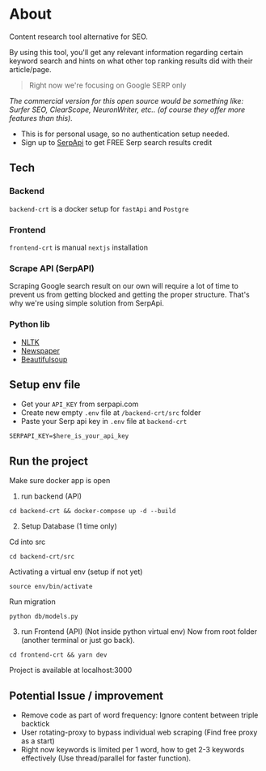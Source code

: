 # About
Content research tool alternative for SEO.

By using this tool, you'll get any relevant information regarding certain keyword search and hints on what other top ranking results did with their article/page.

> Right now we're focusing on Google SERP only

*The commercial version for this open source would be something like:
Surfer SEO, ClearScope, NeuronWriter, etc.. (of course they offer more features than this).*

- This is for personal usage, so no authentication setup needed.
- Sign up to [SerpApi](https://serpapi.com) to get FREE Serp search results credit

## Tech

### Backend 
`backend-crt` is a docker setup for `fastApi` and `Postgre`

### Frontend
`frontend-crt` is manual `nextjs` installation

### Scrape API (SerpAPI)
Scraping Google search result on our own will require a lot of time to prevent us from getting blocked and getting the proper structure. That's why we're using simple solution from SerpApi.

### Python lib
- [NLTK](https://www.nltk.org/)
- [Newspaper](https://newspaper.readthedocs.io/en/latest/)
- [Beautifulsoup](https://pypi.org/project/beautifulsoup4/)

## Setup env file

- Get your `API_KEY` from serpapi.com
- Create new empty `.env` file at `/backend-crt/src` folder
- Paste your Serp api key in `.env` file at `backend-crt`
```
SERPAPI_KEY=$here_is_your_api_key
```

## Run the project

Make sure docker app is open

1. run backend (API)
```
cd backend-crt && docker-compose up -d --build
```

2. Setup Database (1 time only)

Cd into src
```
cd backend-crt/src
```

Activating a virtual env (setup if not yet)
```
source env/bin/activate
```

Run migration
```
python db/models.py
```

3. run Frontend (API)
(Not inside python virtual env)
Now from root folder (another terminal or just go back). 


```
cd frontend-crt && yarn dev
```

Project is available at localhost:3000

## Potential Issue / improvement
- Remove code as part of word frequency: Ignore content between triple backtick
- User rotating-proxy to bypass individual web scraping (Find free proxy as a start)
- Right now keywords is limited per 1 word, how to get 2-3 keywords effectively (Use thread/parallel for faster function).